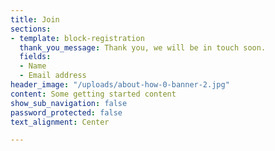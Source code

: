 ```yaml
---
title: Join
sections:
- template: block-registration
  thank_you_message: Thank you, we will be in touch soon.
  fields:
  - Name
  - Email address
header_image: "/uploads/about-how-0-banner-2.jpg"
content: Some getting started content
show_sub_navigation: false
password_protected: false
text_alignment: Center

---
```

